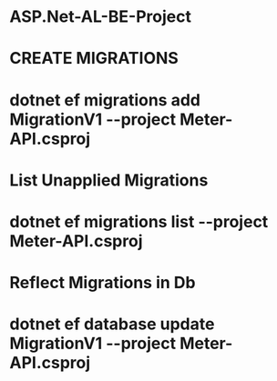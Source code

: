 # ASP.Net-AL-BE-Project

# CREATE MIGRATIONS
# dotnet ef migrations add MigrationV1 --project Meter-API.csproj



# List Unapplied Migrations
# dotnet ef migrations list --project Meter-API.csproj

# Reflect Migrations in Db
# dotnet ef database update MigrationV1 --project Meter-API.csproj
